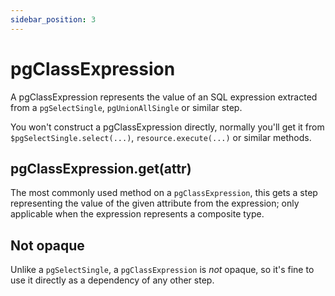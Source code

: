 ```yaml
---
sidebar_position: 3
---
```


# pgClassExpression

A pgClassExpression represents the value of an SQL expression extracted from a
`pgSelectSingle`, `pgUnionAllSingle` or similar step.

You won't construct a pgClassExpression directly, normally you'll get it from
`$pgSelectSingle.select(...)`, `resource.execute(...)` or similar methods.

## pgClassExpression.get(attr)

The most commonly used method on a `pgClassExpression`, this gets a step
representing the value of the given attribute from the expression; only
applicable when the expression represents a composite type.

## Not opaque

Unlike a `pgSelectSingle`, a `pgClassExpression` is _not_ opaque, so it's fine
to use it directly as a dependency of any other step.
